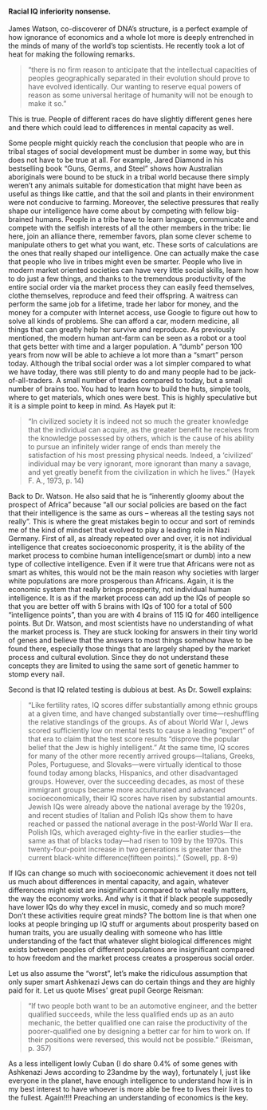 

#### Racial IQ inferiority nonsense.


James Watson, co-discoverer of DNA’s structure, is a perfect example of how ignorance of economics and a whole lot more is deeply entrenched in the minds of many of the world’s top scientists. He recently took a lot of heat for making the following remarks.

>“there is no firm reason to anticipate that the intellectual capacities of peoples geographically separated in their evolution should prove to have evolved identically. Our wanting to reserve equal powers of reason as some universal heritage of humanity will not be enough to make it so.”

 
This is true. People of different races do have slightly different genes here and there which could lead to differences in mental capacity as well.

Some people might quickly reach the conclusion that people who are in tribal stages of social development must be dumber in some way, but this does not have to be true at all. For example, Jared Diamond in his bestselling book “Guns, Germs, and Steel” shows how Australian aboriginals were bound to be stuck in a tribal world because there simply weren’t any animals suitable for domestication that might have been as useful as things like cattle, and that the soil and plants in their environment were not conducive to farming. Moreover, the selective pressures that really shape our intelligence have come about by competing with fellow big-brained humans. People in a tribe have to learn language, communicate and compete with the selfish interests of all the other members in the tribe: lie here, join an alliance there, remember favors, plan some clever scheme to manipulate others to get what you want, etc. These sorts of calculations are the ones that really shaped our intelligence. One can actually make the case that people who live in tribes might even be smarter. People who live in modern market oriented societies can have very little social skills, learn how to do just a few things, and thanks to the tremendous productivity of the entire social order via the market process they can easily feed themselves, clothe themselves, reproduce and feed their offspring. A waitress can perform the same job for a lifetime, trade her labor for money, and the money for a computer with Internet access, use Google to figure out how to solve all kinds of problems. She can afford a car, modern medicine, all things that can greatly help her survive and reproduce. As previously mentioned, the modern human ant-farm can be seen as a robot or a tool that gets better with time and a larger population. A “dumb” person 100 years from now will be able to achieve a lot more than a “smart” person today. Although the tribal social order was a lot simpler compared to what we have today, there was still plenty to do and many people had to be jack-of-all-traders. A small number of trades compared to today, but a small number of brains too. You had to learn how to build the huts, simple tools, where to get materials, which ones were best. This is highly speculative but it is a simple point to keep in mind. As Hayek put it:

>“In civilized society it is indeed not so much the greater knowledge that the individual can acquire, as the greater benefit he receives from the knowledge possessed by others, which is the cause of his ability to pursue an infinitely wider range of ends than merely the satisfaction of his most pressing physical needs. Indeed, a ‘civilized’ individual may be very ignorant, more ignorant than many a savage, and yet greatly benefit from the civilization in which he lives.” (Hayek F. A., 1973, p. 14)

Back to Dr. Watson. He also said that he is “inherently gloomy about the prospect of Africa” because “all our social policies are based on the fact that their intelligence is the same as ours – whereas all the testing says not really”. This is where the great mistakes begin to occur and sort of reminds me of the kind of mindset that evolved to play a leading role in Nazi Germany. First of all, as already repeated over and over, it is not individual intelligence that creates socioeconomic prosperity, it is the ability of the market process to combine human intelligence(smart or dumb) into a new type of collective intelligence. Even if it were true that Africans were not as smart as whites, this would not be the main reason why societies with larger white populations are more prosperous than Africans. Again, it is the economic system that really brings prosperity, not individual human intelligence. It is as if the market process can add up the IQs of people so that you are better off with 5 brains with IQs of 100 for a total of 500 “intelligence points”, than you are with 4 brains of 115 IQ for 460 intelligence points. But Dr. Watson, and most scientists have no understanding of what the market process is. They are stuck looking for answers in their tiny world of genes and believe that the answers to most things somehow have to be found there, especially those things that are largely shaped by the market process and cultural evolution. Since they do not understand these concepts they are limited to using the same sort of genetic hammer to stomp every nail.

Second is that IQ related testing is dubious at best. As Dr. Sowell explains:

>“Like fertility rates, IQ scores differ substantially among ethnic groups at a given time, and have changed substantially over time—reshuffling the relative standings of the groups. As of about World War I, Jews scored sufficiently low on mental tests to cause a leading “expert” of that era to claim that the test score results “disprove the popular belief that the Jew is highly intelligent.” At the same time, IQ scores for many of the other more recently arrived groups—Italians, Greeks, Poles, Portuguese, and Slovaks—were virtually identical to those found today among blacks, Hispanics, and other disadvantaged groups. However, over the succeeding decades, as most of these immigrant groups became more acculturated and advanced socioeconomically, their IQ scores have risen by substantial amounts. Jewish IQs were already above the national average by the 1920s, and recent studies of Italian and Polish IQs show them to have reached or passed the national average in the post-World War II era. Polish IQs, which averaged eighty-five in the earlier studies—the same as that of blacks today—had risen to 109 by the 1970s. This twenty-four-point increase in two generations is greater than the current black-white difference(fifteen points).” (Sowell, pp. 8-9)

If IQs can change so much with socioeconomic achievement it does not tell us much about differences in mental capacity, and again, whatever differences might exist are insignificant compared to what really matters, the way the economy works. And why is it that if black people supposedly have lower IQs do why they excel in music, comedy and so much more?  Don’t these activities require great minds? The bottom line is that when one looks at people bringing up IQ stuff or arguments about prosperity based on human traits, you are usually dealing with someone who has little understanding of the fact that whatever slight biological differences might exists between peoples of different populations are insignificant compared to how freedom and the market process creates a prosperous social order.

Let us also assume the “worst”, let’s make the ridiculous assumption that only super smart Ashkenazi Jews can do certain things and they are highly paid for it. Let us quote Mises' great pupil George Reisman:

>“If two people both want to be an automotive engineer, and the better qualified succeeds, while the less qualified ends up as an auto mechanic, the better qualified one can raise the productivity of the poorer-qualified one by designing a better car for him to work on. If their positions were reversed, this would not be possible.” (Reisman, p. 357)

 
As a less intelligent lowly Cuban (I do share 0.4% of some genes with Ashkenazi Jews according to 23andme by the way), fortunately I, just like everyone in the planet, have enough intelligence to understand how it is in my best interest to have whoever is more able be free to lives their lives to the fullest. Again!!!! Preaching an understanding of economics is the key.


